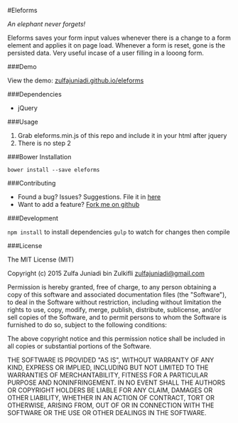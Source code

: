 #Eleforms

*An elephant never forgets!*

Eleforms saves your form input values whenever there is a change to a form element and applies it on page load. Whenever a form is reset, gone is the persisted data. Very useful incase of a user filling in a looong form.

###Demo

View the demo: [zulfajuniadi.github.io/eleforms](http://zulfajuniadi.github.io/eleforms)

###Dependencies

- jQuery

###Usage

1. Grab eleforms.min.js of this repo and include it in your html after jquery
2. There is no step 2

###Bower Installation

`bower install --save eleforms`

###Contributing

- Found a bug? Issues? Suggestions. File it in [here](https://github.com/zulfajuniadi/eleforms/issues)
- Want to add a feature? [Fork me on github](https://github.com/zulfajuniadi/eleforms)

###Development

`npm install` to install dependencies
`gulp` to watch for changes then compile

###License

The MIT License (MIT)

Copyright (c) 2015 Zulfa Juniadi bin Zulkifli <zulfajuniadi@gmail.com>

Permission is hereby granted, free of charge, to any person obtaining a copy
of this software and associated documentation files (the "Software"), to deal
in the Software without restriction, including without limitation the rights
to use, copy, modify, merge, publish, distribute, sublicense, and/or sell
copies of the Software, and to permit persons to whom the Software is
furnished to do so, subject to the following conditions:

The above copyright notice and this permission notice shall be included in
all copies or substantial portions of the Software.

THE SOFTWARE IS PROVIDED "AS IS", WITHOUT WARRANTY OF ANY KIND, EXPRESS OR
IMPLIED, INCLUDING BUT NOT LIMITED TO THE WARRANTIES OF MERCHANTABILITY,
FITNESS FOR A PARTICULAR PURPOSE AND NONINFRINGEMENT. IN NO EVENT SHALL THE
AUTHORS OR COPYRIGHT HOLDERS BE LIABLE FOR ANY CLAIM, DAMAGES OR OTHER
LIABILITY, WHETHER IN AN ACTION OF CONTRACT, TORT OR OTHERWISE, ARISING FROM,
OUT OF OR IN CONNECTION WITH THE SOFTWARE OR THE USE OR OTHER DEALINGS IN
THE SOFTWARE.